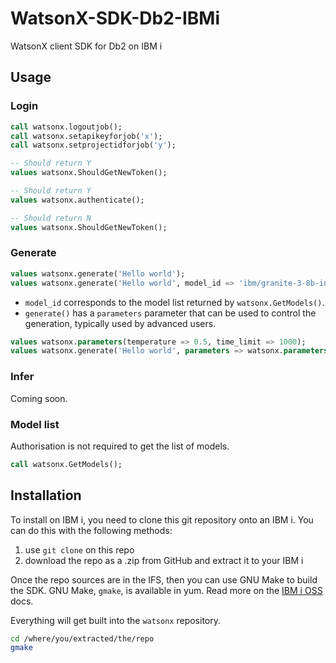 # WatsonX-SDK-Db2-IBMi

WatsonX client SDK for Db2 on IBM i

## Usage

### Login

```sql
call watsonx.logoutjob();
call watsonx.setapikeyforjob('x');
call watsonx.setprojectidforjob('y');

-- Should return Y
values watsonx.ShouldGetNewToken();

-- Should return Y
values watsonx.authenticate();

-- Should return N
values watsonx.ShouldGetNewToken();
```

### Generate

```sql
values watsonx.generate('Hello world');
values watsonx.generate('Hello world', model_id => 'ibm/granite-3-8b-instruct');
```

* `model_id` corresponds to the model list returned by `watsonx.GetModels()`.
* `generate()` has a `parameters` parameter that can be used to control the generation, typically used by advanced users.

```sql
values watsonx.parameters(temperature => 0.5, time_limit => 1000);
values watsonx.generate('Hello world', parameters => watsonx.parameters(temperature => 0.5, time_limit => 1000));
```

### Infer

Coming soon.

### Model list

Authorisation is not required to get the list of models.

```sql
call watsonx.GetModels();
```

## Installation

To install on IBM i, you need to clone this git repository onto an IBM i. You can do this with the following methods:

1. use `git clone` on this repo
2. download the repo as a .zip from GitHub and extract it to your IBM i

Once the repo sources are in the IFS, then you can use GNU Make to build the SDK. GNU Make, `gmake`, is available in yum. Read more on the [IBM i OSS](https://ibmi-oss-docs.readthedocs.io/en/latest/yum/README.html#installation) docs.

Everything will get built into the `watsonx` repository.

```sh
cd /where/you/extracted/the/repo
gmake
```